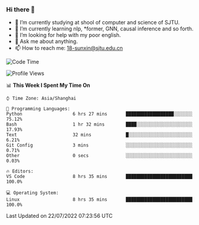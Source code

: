 ### Hi there 👋

<!--
**sunxin000/sunxin000** is a ✨ _special_ ✨ repository because its `README.md` (this file) appears on your GitHub profile.

Here are some ideas to get you started:

- 🔭 I’m currently working on ...
- 🌱 I’m currently learning ...
- 👯 I’m looking to collaborate on ...
- 🤔 I’m looking for help with ...
- 💬 Ask me about ...
- 📫 How to reach me: ...
- 😄 Pronouns: ...
- ⚡ Fun fact: ...
-->
- 🏫 I’m currently studying at shool of computer and science of SJTU.
- 🌱 I’m currently learning nlp, \*former, GNN, causal inference and so forth.
- 🤔 I’m looking for help with my poor english.
- 💬 Ask me about anything.
- 📫 How to reach me: 18-sunxin@sjtu.edu.cn
<!--START_SECTION:waka-->
![Code Time](http://img.shields.io/badge/Code%20Time-266%20hrs%2019%20mins-blue)

![Profile Views](http://img.shields.io/badge/Profile%20Views-4-blue)

📊 **This Week I Spent My Time On** 

```text
⌚︎ Time Zone: Asia/Shanghai

💬 Programming Languages: 
Python                   6 hrs 27 mins       ██████████████████░░░░░░░   75.12% 
Bash                     1 hr 32 mins        ████░░░░░░░░░░░░░░░░░░░░░   17.93% 
Text                     32 mins             █░░░░░░░░░░░░░░░░░░░░░░░░   6.21% 
Git Config               3 mins              ░░░░░░░░░░░░░░░░░░░░░░░░░   0.71% 
Other                    0 secs              ░░░░░░░░░░░░░░░░░░░░░░░░░   0.03%

🔥 Editors: 
VS Code                  8 hrs 35 mins       █████████████████████████   100.0%

💻 Operating System: 
Linux                    8 hrs 35 mins       █████████████████████████   100.0%

```


 Last Updated on 22/07/2022 07:23:56 UTC
<!--END_SECTION:waka-->
